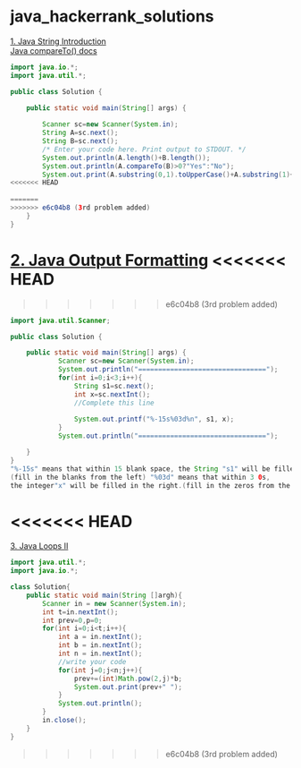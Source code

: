 # java_hackerrank_solutions
[1. Java String Introduction](https://www.hackerrank.com/challenges/java-strings-introduction/problem)<br>
[Java compareTo() docs](https://www.javatpoint.com/java-string-compareto)

```java
import java.io.*;
import java.util.*;

public class Solution {

    public static void main(String[] args) {
        
        Scanner sc=new Scanner(System.in);
        String A=sc.next();
        String B=sc.next();
        /* Enter your code here. Print output to STDOUT. */
        System.out.println(A.length()+B.length());
        System.out.println(A.compareTo(B)>0?"Yes":"No");
        System.out.print(A.substring(0,1).toUpperCase()+A.substring(1)+" "+B.substring(0,1).toUpperCase()+B.substring(1));
<<<<<<< HEAD
        
=======
>>>>>>> e6c04b8 (3rd problem added)
    }
}
```
[2. Java Output Formatting](https://www.hackerrank.com/challenges/java-output-formatting/problem)
<<<<<<< HEAD
=======

>>>>>>> e6c04b8 (3rd problem added)
```java
import java.util.Scanner;

public class Solution {

    public static void main(String[] args) {
            Scanner sc=new Scanner(System.in);
            System.out.println("================================");
            for(int i=0;i<3;i++){
                String s1=sc.next();
                int x=sc.nextInt();
                //Complete this line
              
                System.out.printf("%-15s%03d%n", s1, x);
            }
            System.out.println("================================");

    }
}
"%-15s" means that within 15 blank space, the String "s1" will be filled in the left.
(fill in the blanks from the left) "%03d" means that within 3 0s,
the integer"x" will be filled in the right.(fill in the zeros from the right).
```
<<<<<<< HEAD
=======

[3. Java Loops II](https://www.hackerrank.com/challenges/java-loops/problem)

```java
import java.util.*;
import java.io.*;

class Solution{
    public static void main(String []argh){
        Scanner in = new Scanner(System.in);
        int t=in.nextInt();
        int prev=0,p=0;
        for(int i=0;i<t;i++){
            int a = in.nextInt();
            int b = in.nextInt();
            int n = in.nextInt();
            //write your code
            for(int j=0;j<n;j++){
                prev+=(int)Math.pow(2,j)*b;
                System.out.print(prev+" ");
            }
            System.out.println();
        }
        in.close();
    }
}
```
>>>>>>> e6c04b8 (3rd problem added)
